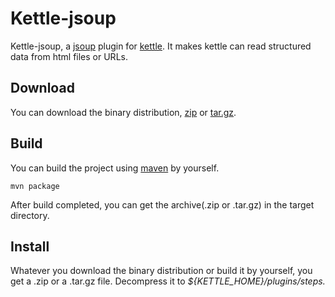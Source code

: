 Kettle-jsoup
============

Kettle-jsoup, a [jsoup][1] plugin for [kettle][2]. It makes kettle can read
structured data from html files or URLs.



Download
--------

You can download the binary distribution, [zip][3] or [tar.gz][4].



Build
-----

You can build the project using [maven][5] by yourself.

`mvn package`

After build completed, you can get the archive(.zip or .tar.gz) in the target
directory.



Install
-------

Whatever you download the binary distribution or build it by yourself, you get a
.zip or a .tar.gz file. Decompress it to *${KETTLE_HOME}/plugins/steps.*



[1]: <http://jsoup.org>

[2]: <http://kettle.pentaho.com/>

[3]: <https://hotfile.com/dl/250377343/6186aae/Kettle-jsoup-0.0.1-distribution.zip.html>

[4]: <https://hotfile.com/dl/250377562/943cd85/Kettle-jsoup-0.0.1-distribution.tar.gz.html>

[5]: <http://maven.apache.org/>

